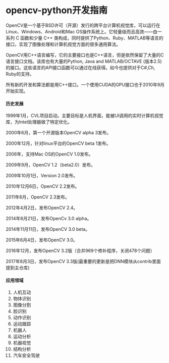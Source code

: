 # opencv-python开发指南

OpenCV是一个基于BSD许可（开源）发行的跨平台计算机视觉库，可以运行在Linux、Windows、Android和Mac OS操作系统上。它轻量级而且高效——由一系列 C 函数和少量 C++ 类构成，同时提供了Python、Ruby、MATLAB等语言的接口，实现了图像处理和计算机视觉方面的很多通用算法。

OpenCV用C++语言编写，它的主要接口也是C++语言，但是依然保留了大量的C语言接口文档。该库也有大量的Python, Java and MATLAB/OCTAVE \(版本2.5\)的接口。这些语言的API接口函数可以通过在线获得。如今也提供对于C\#,Ch, Ruby的支持。

所有新的开发和算法都是用C++接口。一个使用CUDA的GPU接口也于2010年9月开始实现。

#### 历史发展

1999年1月，CVL项目启动。主要目标是人机界面，能被UI调用的实时计算机视觉库，为Intel处理器做了特定优化。

2000年6月，第一个开源版本OpenCV alpha 3发布。

2000年12月，针对linux平台的OpenCV beta 1发布。

2006年，支持Mac OS的OpenCV 1.0发布。

2009年9月，OpenCV 1.2（beta2.0）发布。

2009年10月1日，Version 2.0发布。

2010年12月6日，OpenCV 2.2发布。

2011年8月，OpenCV 2.3发布。

2012年4月2日，发布OpenCV 2.4。

2014年8月21日，发布OpenCv 3.0 alpha。

2014年11月11日，发布OpenCV 3.0 beta。

2015年6月4日，发布OpenCV 3.0。

2016年12月，发布OpenCV 3.2版（合并969个修补程序，关闭478个问题）

2017年8月3日，发布OpenCV 3.3版\(最重要的更新是把DNN模块从contrib里面提到主仓库\)

#### 应用领域

1. 人机互动
2. 物体识别
3. 图像分割
4. 脸识别
5. 动作识别
6. 运动跟踪
7. 机器人
8. 运动分析
9. 机器视觉
10. 结构分析
11. 汽车安全驾驶



